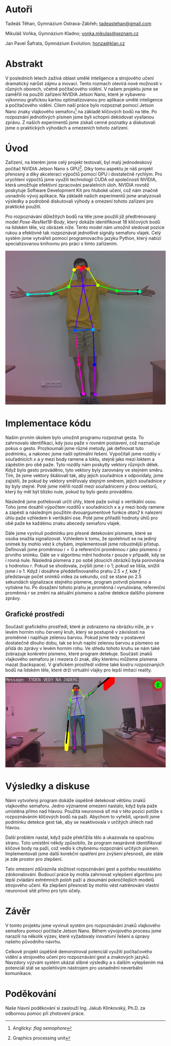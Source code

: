 # Autoři
Tadeáš Těhan, Gymnázium Ostrava-Zábřeh; tadeastehan@gmail.com

Mikuláš Voňka, Gymnázium Kladno; vonka.mikulas@seznam.cz

Jan Pavel Šafrata, Gymnázium Evolution; honza@klan.cz


# Abstrakt
V posledních letech zažívá oblast umělé inteligence a strojového učení dramatický nárůst zájmu a inovací. Tento rozmach otevírá nové možnosti v různých oborech, včetně počítačového vidění. V našem projektu jsme se zaměřili na použití zařízení NVIDIA Jetson Nano, které je vybaveno výkonnou grafickou kartou optimalizovanou pro aplikace umělé inteligence a počítačového vidění. Cílem naší práce bylo rozpoznat pomocí Jetson Nano znaky vlajkového semaforu[^1] na základě klíčových bodů na těle. Po rozpoznání jednotlivých písmen jsme byli schopni dekódovat vysílanou zprávu. Z našich experimentů jsme získali cenné poznatky a diskutovali jsme o praktických výhodách a omezeních tohoto zařízení.

# Úvod

Zařízení, na kterém jsme celý projekt testovali, byl malý jednodeskový
počítač NVIDIA Jetson Nano s GPU[^2]. Díky tomu aspektu je náš
projekt přenosný a díky akceleraci výpočtů pomocí GPU i dostatečně
rychlým. Pro urychlení výpočtů jsme využili technologii CUDA od
společnosti NVIDIA, která umožňuje efektivní zpracování paralelních
úloh. NVIDIA rovněž poskytuje Software Development Kit pro
hluboké učení, což nám značně usnadnilo vývoj aplikace. Na základě
našich experimentů jsme analyzovali výsledky a podrobně diskutovali
výhody a omezení tohoto zařízení pro praktické použití.

Pro rozpoznávání důležitých bodů na těle jsme použili již předtrénovaný
model *Pose-ResNet18-Body*, který dokáže identifikovat 18 klíčových bodů
na lidském těle, viz obrázek níže. Tento model nám umožnil sledovat pozice
rukou a efektivně tak rozpoznávat jednotlivé signály semaforu vlajek. Celý systém jsme vytvářeli pomocí programovacího
jazyku Python, který nabízí specializovanou knihovnu pro práci s tímto
zařízením.

<p align="center">
  <img src="images/body_skeleton.png" alt="Image of body skeleton"/>
</p>

# Implementace kódu

Naším prvním úkolem bylo umožnit programu rozpoznat gesta. To zahrnovalo
identifikaci, kdy jsou paže v rovném postavení, což naznačuje pokus o
gesto. Prozkoumali jsme různé metody, jak definovat tuto podmínku, a
nakonec jsme našli optimální řešení. Vypočítali jsme rozdíly v
souřadnicích $x$ a $y$ mezi body ramene a loktu, stejně jako mezi loktem
a zápěstím pro obě paže. Tyto rozdíly nám poskytly vektory různých
délek. Když bylo gesto prováděno, tyto vektory byly zarovnány ve stejném
směru. Tím, že jsme vektory škálovali tak, aby jejich souřadnice $x$
odpovídaly, jsme zajistili, že pokud by vektory směřovaly stejným
směrem, jejich souřadnice $y$ by byly stejné. Poté jsme měřili rozdíl
mezi souřadnicemi $y$ dvou vektorů, který by měl být blízko nule, pokud
by bylo gesto prováděno.

Následně jsme potřebovali určit úhly, které paže svírají s vertikální
osou. Toho jsme dosáhli výpočtem rozdílů v souřadnicích $x$ a $y$ mezi
body ramene a zápěstí a následným použitím dvouargumentové funkce
*atan2* k nalezení úhlu paže vzhledem k vertikální ose. Poté jsme
přiřadili hodnoty úhlů pro obě paže ke každému znaku abecedy semaforu
vlajek.

Dále jsme vyvinuli podmínku pro přesné detekování písmene, které se
osoba snažila signalizovat. Vzhledem k tomu, že spolehnutí se na jediný
snímek by mohlo vést k chybám, implementovali jsme robustnější přístup.
Definovali jsme proměnnou $i = 0$ a referenční proměnnou $r$ jako
písmeno z prvního snímku. Dále se v algoritmu mění hodnota $r$ pouze v
případě, kdy se $i$ rovná nule. Následná písmena z po sobě jdoucích
obrázků byla porovnána s hodnotou $r$. Pokud se shodovala, zvýšili jsme
$i$ o 1; pokud se lišila, snížili jsme $i$ o 1. Když $i$ dosáhne
předdefinovaného prahu $2.5 \times f$, kde $f$ představuje počet snímků
videa za sekundu, což se stane po 2.5 sekundách signalizace stejného
písmene, program potvrdí písmeno a vytiskne ho. Po dosažení tohoto prahu
je proměnná $i$ vynulována, referenční proměnná $r$ se změní na aktuální
písmeno a začne detekce dalšího písmene zprávy.

## Grafické prostředí

Součástí grafického prostředí, které je zobrazeno na obrázku níže, je v levém
horním rohu červený kruh, který se postupně v závislosti na proměnné $i$
naplňuje zelenou barvou. Pokud jsme tedy v postavení dostatečně dlouho
dobu, tak se kruh naplní zelenou barvou a písmeno se přidá do zprávy v
levém horním rohu. Ve středu tohoto kruhu se nám také zobrazuje
konkretní písmeno, které program detekuje. Součástí znaků vlajkového
semaforu je i mezera či znak, díky kterému můžeme písmena mazat
(backspace). V grafickém prostředí vidíme také kostru rozpoznaných bodů
na lidském těle, které drží virtuální vlajky pro lepší imitaci reality.

![Grafické prostředí pro dekódování zprávy.](images/tvnj.png)

# Výsledky a diskuse

Námi vytvořený program dokáže úspěšně detekovat většinu znaků vlajkového
semaforu. Jedno významné omezení nastalo, když byla paže umístěna přímo
nad hlavou. Použitá neuronová síť má v této pozici potíže s
rozpoznáváním klíčových bodů na paži. Abychom to vyřešili, upravili jsme
podmínku detekce gest tak, aby se neaktivovala v určitých úhlech nad
hlavou.

Další problém nastal, když paže překřížila tělo a ukazovala na opačnou
stranu. Toto umístění někdy způsobilo, že program nesprávně
identifikoval klíčové body na paži, což vedlo k chybnému rozpoznání
určitých písmen. Implementovali jsme další korekční opatření pro zvýšení
přesnosti, ale stále je zde prostor pro zlepšení.

Tato omezení zdůraznila složitost rozpoznávání gest a potřebu neustálého
zdokonalování. Budoucí práce by mohla zahrnovat vylepšení algoritmu pro
lepší zvládání extrémních poloh paží a zkoumání pokročilejších modelů
strojového učení. Ke zlepšení přesnosti by mohlo vést natrénování
vlastní neuronové sítě přímo pro tyto účely.

# Závěr

V tomto projektu jsme vyvinuli systém pro rozpoznávání znaků vlajkového
semaforu pomocí počítače Jetson Nano. Během vývojového procesu jsme
narazili na několik výzev, které vyžadovaly inovativní řešení a úpravy
našeho původního návrhu.

Celkově projekt úspěšně demonstroval potenciál využití počítačového
vidění a strojového učení pro rozpoznávání gest a znakových jazyků.
Navzdory výzvám systém ukázal slibné výsledky a s dalším vylepšením má
potenciál stát se spolehlivým nástrojem pro usnadnění neverbální
komunikace.

# Poděkování

Naše hlavní poděkování si zaslouží Ing. Jakub Klinkovský, Ph.D. za
odbornou pomoc při zhotovení práce.

[^1]: Anglicky: *flag semophore*
[^2]: Graphics processing unit
